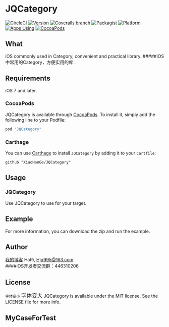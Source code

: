 # JQCategory

[![CircleCI](https://img.shields.io/circleci/project/github/RedSparr0w/node-csgo-parser.svg)](https://github.com/XiaoHanGe/JQCategory)
[![Version](https://img.shields.io/cocoapods/v/JQCategory.svg?style=flat)](http://cocoapods.org/pods/JQCategory)
[![Coveralls branch](https://img.shields.io/coveralls/jekyll/jekyll/master.svg)](https://github.com/XiaoHanGe/JQCategory)
[![Packagist](https://img.shields.io/packagist/l/doctrine/orm.svg)](https://github.com/XiaoHanGe/JQCategory)
[![Platform](https://img.shields.io/badge/platform-ios-brightgreen.svg)](http://cocoapods.org/pods/JQCategory)
[![Apps Using](https://img.shields.io/badge/Apps%20Using-%3E%20100-blue.svg)](https://github.com/XiaoHanGe/JQCategory)
[![CocoaPods](https://img.shields.io/cocoapods/dm/AFNetworking.svg)](http://cocoapods.org/pods/JQCategory)
## What 

iOS commonly used in Category, convenient and practical library.
#####iOS中常用的Category，方便实用的库 . 
## Requirements
iOS 7 and later.
### CocoaPods
JQCategory is available through [CocoaPods](http://cocoapods.org). To install
it, simply add the following line to your Podfile:

```ruby
pod "JQCategory"
```
### Carthage
You can use [Carthage](https://github.com/Carthage/Carthage) to install `JQCategory` by adding it to your `Cartfile`:
```
github "XiaoHanGe/JQCategory"
```
## Usage
### JQCategory
Use JQCategory to use for your target.

## Example
For more information, you can download the zip and run the example.

## Author

[我的博客](http://blog.csdn.net/qq_31810357)   HaRi, Hjq995@163.com  
####iOS开发者交流群：446310206
## License
<small>字体变小</small>
<big>字体变大</big>
JQCategory is available under the MIT license. See the LICENSE file for more info.
## MyCaseForTest
